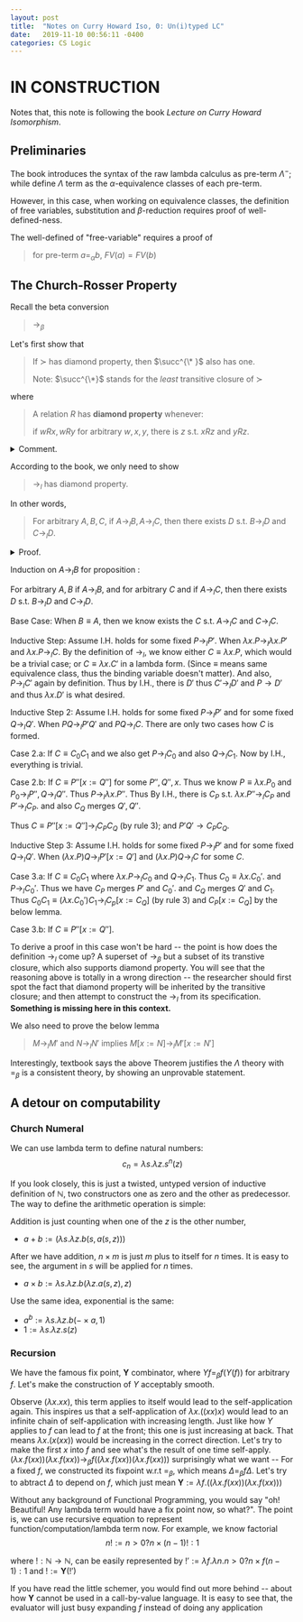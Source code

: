 ```yaml
---
layout: post
title:  "Notes on Curry Howard Iso, 0: Un(i)typed LC"
date:   2019-11-10 00:56:11 -0400
categories: CS Logic
---
```

# IN CONSTRUCTION

Notes that, this note is following the book *Lecture on Curry Howard Isomorphism*. 

## Preliminaries

The book introduces the syntax of the raw lambda calculus as pre-term $\Lambda^-$; while define $\Lambda$ term as the $\alpha$-equivalence classes of each pre-term. 

However, in this case, when working on equivalence classes, the definition of free variables, substitution and $\beta$-reduction requires proof of well-defined-ness.

The well-defined of "free-variable" requires a proof of
> for pre-term $a =_\alpha b$, $FV(a) = FV(b)$



## The Church-Rosser Property

Recall the beta conversion
> $\rightarrow_{\beta}$

Let's first show that
> If $\succ$ has diamond property, then $\succ^{\* }$ also has one.
> 
> Note: $\succ^{\*}$ stands for the *least* transitive closure of $\succ$

where 
> A relation $R$ has **diamond property** whenever: 
> 
> if $wRx, wRy$ for arbitrary $w,x,y$, there is $z$ s.t. $xRz$ and $yRz$.

<details>
    <summary>Comment.</summary>
    <p>
        We know the difference of *least* fixpoint and any other fixpoint: A least fixpoint correspond to the induction and also a greatest one corresponds to the co-induction; but not anyother fixpoint.
        <br/>
        More importantly, if you (inductively) define the transitive closure in Coq, you can easily seperate the transitive closure $\succ^{\* }$ into a number-indexed set of relations, $\bigcup_n \succ^n$, where $\succ^0 = \succ^=$ is just diagonal; $\succ^1 = \succ$ and "$a \succ^{n+1} c$ only when there is $b$ s.t. $a \succ^n b$ and $b \succ c$".
        <br/>
        That is being said, you can easily explicitly labeled out the once-implicit 'step' it takes in the transitive closure because it is defined to be the 'least' fixpoint. However, you cannot do the same thing in arbitrary fixpoint relation. Because some part of these relations might not even be "reachable" from the first place.
        <br/>
        From this perspective, the proof given in the book is clear: it is just a double induction (first-row-then-column-wise) on $x,y$ in the context of $w \succ^n x$ and $w \succ^m y$. 
    </p>
</details>

According to the book, we only need to show
> $\rightarrow_l$ has diamond property.

In other words,
> For arbitrary $A, B, C$, if $A \rightarrow_l B, A \rightarrow_l C$, then there exists $D$ s.t. $B \rightarrow_l D$ and $C \rightarrow_l D$. 

<details>
    <summary>Proof.</summary>
    <p>

    </p>
</details>

Induction on $A \rightarrow_l B$ for proposition :

For arbitrary $A, B$ if $A \rightarrow_l B$, and for arbitrary $C$ and if $A \rightarrow_l C$, then there exists $D$ s.t. $B \rightarrow_l D$ and $C \rightarrow_l D$.

Base Case: When $B \equiv A$, then we know exists the $C$ s.t. $A \rightarrow_l C$ and $C \rightarrow_l C$.

Inductive Step: Assume I.H. holds for some fixed $P \rightarrow_l P'$. When $\lambda x. P \rightarrow_l \lambda x.P'$ and $\lambda x.P \rightarrow_l C$. By the definition of $\rightarrow_l$, we know either $C \equiv \lambda x. P$, which would be a trivial case; or $C \equiv \lambda x. C'$ in a lambda form. (Since $\equiv$ means same equivalence class, thus the binding variable doesn't matter). And also, $P \rightarrow_l C'$ again by definition. Thus by I.H., there is $D'$ thus $C' \rightarrow_l D'$ and $P \rightarrow D'$ and thus $\lambda x. D'$ is what desired. 


Inductive Step 2: Assume I.H. holds for some fixed $P \rightarrow_l P'$ and for some fixed $Q \rightarrow_l Q'$. When $P Q \rightarrow_l P' Q'$ and $P Q \rightarrow_l C$. There are only two cases how $C$ is formed.

Case 2.a: If $C \equiv C_ 0 C_ 1$ and we also get $P \rightarrow_l C_ 0$ and also $Q \rightarrow_l C_ 1$. Now by I.H., everything is trivial.

Case 2.b: If $C \equiv P''[x:=Q'']$ for some $P'', Q'', x$. Thus we know $P \equiv \lambda x. P_0$ and $P_0 \rightarrow_l P'', Q \rightarrow_l Q''$. Thus $P \rightarrow_l \lambda x. P''$. Thus By I.H., there is $C_P$ s.t. $\lambda x. P'' \rightarrow_l C_P$ and $P' \rightarrow_l C_P$. and also $C_Q$ merges $Q', Q''$.

Thus $C \equiv P''[x:=Q''] \rightarrow_l C_P C_Q$ (by rule 3); and $P' Q' \rightarrow C_P C_Q$. 


Inductive Step 3: Assume I.H. holds for some fixed $P \rightarrow_l P'$ and for some fixed $Q \rightarrow_l Q'$.  When $(\lambda x.P) Q \rightarrow_l P'[x:= Q']$ and $(\lambda x.P) Q \rightarrow_l C$ for some $C$. 

Case 3.a: If $C \equiv C_0 C_1$ where $\lambda x.P \rightarrow_l C_0$ and $Q \rightarrow_l C_1$. Thus $C_0 \equiv \lambda x. C_0'$. and $P \rightarrow_l C_0'$. Thus we have $C_P$ merges $P'$ and $C_0'$. and $C_Q$ merges $Q'$ and $C_1$. Thus $C_0 C_1 \equiv (\lambda x. C_0' )C_1 \rightarrow_l C_p[x:= C_Q]$ (by rule 3) and $C_P[x:=C_Q]$ by the below lemma.

Case 3.b: If $C \equiv P''[x:=Q'']$.

To derive a proof in this case won't be hard -- the point is how does the definition $\rightarrow_l$ come up? A superset of $\rightarrow_\beta$ but a subset of its transtive closure, which also supports diamond property. You will see that the reasoning above is totally in a wrong direction -- the researcher should first spot the fact that diamond property will be inherited by the transitive closure; and then attempt to construct the $\rightarrow_l$ from its specification. 
**Something is missing here in this context.**  

We also need to prove the below lemma
> $M \rightarrow_l M'$ and $N \rightarrow_l N'$ implies $M[x := N] \rightarrow_l M'[x := N']$

Interestingly, textbook says the above Theorem justifies the $\Lambda$ theory with $=_\beta$ is a consistent theory, by showing an unprovable statement.


## A detour on computability

### Church Numeral

We can use lambda term to define natural numbers:
$$c_n = \lambda s. \lambda z. s^n(z)$$

If you look closely, this is just a twisted, untyped version of inductive definition of $\mathbb{N}$, two constructors one as zero and the other as predecessor. The way to define the arithmetic operation is simple:

Addition is just counting when one of the $z$ is the other number, 
*  $a + b :=  (\lambda s. \lambda z. b(s, a(s, z)) )$
  
After we have addition, $n \times m$ is just $m$ plus to itself for $n$ times. It is easy to see, the argument in $s$ will be applied for $n$ times.

* $a \times b := \lambda s. \lambda z. b(\lambda z. a(s,z), z)$

Use the same idea, exponential is the same:

* $a^b := \lambda s. \lambda z. b( - \times a, 1)$
* $1 := \lambda s. \lambda z. s(z)$

### Recursion

We have the famous fix point, $\mathbf{Y}$ combinator, where $Y f  =_{\beta} f(Y(f))$ for arbitrary $f$. Let's make the construction of $Y$ acceptably smooth. 

Observe $(\lambda x. x x)$, this term applies to itself would lead to the self-application again. This inspires us that a self-application of $\lambda x. ((x x) x)$ would lead to an infinite chain of self-application with increasing length. Just like how $Y$ applies to $f$  can lead to $f$ at the front; this one is just increasing at back. That means $\lambda x. (x (x x))$ would be increasing in the correct direction. Let's try to make the first $x$ into $f$ and see what's the result of one time self-apply. $(\lambda x. f (x x)) (\lambda x. f (x x)) \rightarrow_\beta f ((\lambda x. f (x x)) (\lambda x. f (x x)))$ surprisingly what we want -- For a fixed $f$, we constructed its fixpoint w.r.t $=_\beta$, which means $\Delta =_{\beta} f \Delta$. Let's try to abtract $\Delta$ to depend on $f$, which just mean $\mathbf{Y} := \lambda f. ((\lambda x. f (x x)) (\lambda x. f (x x)))$

Without any background of Functional Programming, you would say "oh! Beautiful! Any lambda term would have a fix point now, so what?". The point is, we can use recursive equation to represent function/computation/lambda term now. For example, we know factorial $$n! :=  n > 0 ? n \times (n-1)! : 1$$

where $! : \mathbb{N} \rightarrow \mathbb{N}$, can be easily represented by $!' := \lambda f. \lambda n. n > 0 ? n \times f(n-1) : 1$ and $! := \mathbf{Y}(!')$

If you have read the little schemer, you would find out more behind -- about how $\mathbf{Y}$ cannot be used in a call-by-value language. It is easy to see that, the evaluator will just busy expanding $f$ instead of doing any application


